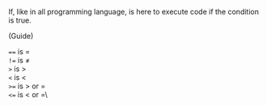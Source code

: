 If, like in all programming language, is here to execute code if the condition is true.

(Guide)

`==` is =\
`!=` is ≠\
`>` is >\
`<` is <\
`>=` is > or =\
`<=` is < or =\
